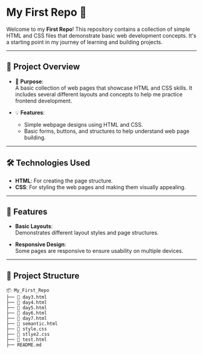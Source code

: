 # My First Repo 🎉

Welcome to my **First Repo**! This repository contains a collection of simple HTML and CSS files that demonstrate basic web development concepts. It's a starting point in my journey of learning and building projects.

---

## 🔎 Project Overview  

- 📌 **Purpose**:  
  A basic collection of web pages that showcase HTML and CSS skills. It includes several different layouts and concepts to help me practice frontend development.

- 💡 **Features**:  
  - Simple webpage designs using HTML and CSS.  
  - Basic forms, buttons, and structures to help understand web page building.  

---

## 🛠️ Technologies Used  

- **HTML**: For creating the page structure.  
- **CSS**: For styling the web pages and making them visually appealing.

---

## 🚀 Features  

- **Basic Layouts**:  
  Demonstrates different layout styles and page structures.  

- **Responsive Design**:  
  Some pages are responsive to ensure usability on multiple devices.

---

## 📂 Project Structure  

```plaintext
📦 My_First_Repo
├── 📁 day3.html
├── 📁 day4.html
├── 📁 day5.html
├── 📁 day6.html
├── 📁 day7.html
├── 📁 semantic.html
├── 📁 style.css
├── 📁 stlye2.css
├── 📁 test.html
├── README.md
